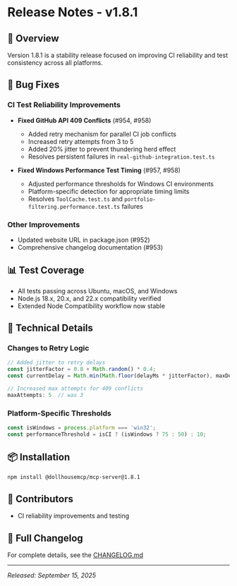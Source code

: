 # Release Notes - v1.8.1

## 🎯 Overview
Version 1.8.1 is a stability release focused on improving CI reliability and test consistency across all platforms.

## 🐛 Bug Fixes

### CI Test Reliability Improvements
- **Fixed GitHub API 409 Conflicts** (#954, #958)
  - Added retry mechanism for parallel CI job conflicts
  - Increased retry attempts from 3 to 5
  - Added 20% jitter to prevent thundering herd effect
  - Resolves persistent failures in `real-github-integration.test.ts`

- **Fixed Windows Performance Test Timing** (#957, #958)
  - Adjusted performance thresholds for Windows CI environments
  - Platform-specific detection for appropriate timing limits
  - Resolves `ToolCache.test.ts` and `portfolio-filtering.performance.test.ts` failures

### Other Improvements
- Updated website URL in package.json (#952)
- Comprehensive changelog documentation (#953)

## 📊 Test Coverage
- All tests passing across Ubuntu, macOS, and Windows
- Node.js 18.x, 20.x, and 22.x compatibility verified
- Extended Node Compatibility workflow now stable

## 🔧 Technical Details

### Changes to Retry Logic
```typescript
// Added jitter to retry delays
const jitterFactor = 0.8 + Math.random() * 0.4;
const currentDelay = Math.min(Math.floor(delayMs * jitterFactor), maxDelayMs);

// Increased max attempts for 409 conflicts
maxAttempts: 5  // was 3
```

### Platform-Specific Thresholds
```typescript
const isWindows = process.platform === 'win32';
const performanceThreshold = isCI ? (isWindows ? 75 : 50) : 10;
```

## 📦 Installation
```bash
npm install @dollhousemcp/mcp-server@1.8.1
```

## 🙏 Contributors
- CI reliability improvements and testing

## 📝 Full Changelog
For complete details, see the [CHANGELOG.md](./CHANGELOG.md)

---
*Released: September 15, 2025*